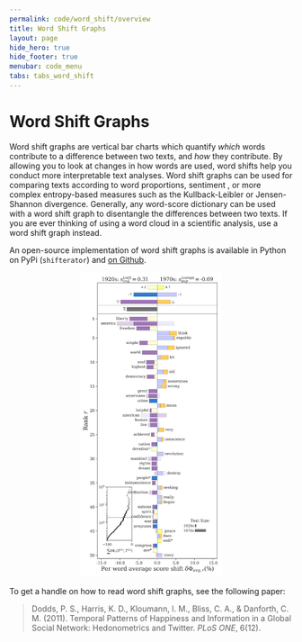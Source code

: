 ```yaml
---
permalink: code/word_shift/overview
title: Word Shift Graphs
layout: page
hide_hero: true
hide_footer: true
menubar: code_menu
tabs: tabs_word_shift
---
```


# Word Shift Graphs

Word shift graphs are vertical bar charts which quantify *which* words contribute to a difference between two texts, and *how* they contribute. By allowing you to look at changes in how words are used, word shifts help you conduct more interpretable text analyses. Word shift graphs can be used for comparing texts according to word proportions, sentiment , or more complex entropy-based measures such as the Kullback-Leibler or Jensen-Shannon divergence. Generally, any word-score dictionary can be used with a word shift graph to disentangle the differences between two texts. If you are ever thinking of using a word cloud in a scientific analysis, use a word shift graph instead.

An open-source implementation of word shift graphs is available in Python on PyPi (`shifterator`) and [on Github](https://github.com/ryanjgallagher/shifterator/).

<p align="center">
  <img src ="/files/imgs/word_shift.png" width="50%"/>
</p>

To get a handle on how to read word shift graphs, see the following paper:

> Dodds, P. S., Harris, K. D., Kloumann, I. M., Bliss, C. A., & Danforth, C. M. (2011). Temporal Patterns of Happiness and Information in a Global Social Network: Hedonometrics and Twitter. *PLoS ONE*, 6(12).
